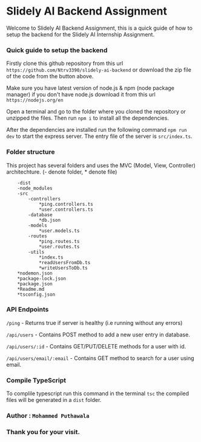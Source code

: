 
# Slidely AI Backend Assignment

Welcome to Slidely AI Backend Assignment, this is a quick guide of how to setup the backend for the Slidely AI Internship Assignment.

### Quick guide to setup the backend

Firstly clone this github repository from this url ``` https://github.com/Ntrv3390/slidely-ai-backend ``` or download the zip file of the code from the button above.

Make sure you have latest version of node.js & npm (node package manager) if you don't have node.js download it from this url ```https://nodejs.org/en```

Open a terminal and go to the folder where you cloned the repository or unzipped the files. Then run ```npm i``` to install all the dependencies.

After the dependencies are installed run the following command ```npm run dev``` to start the express server. The entry file of the server is ```src/index.ts```.

### Folder structure

This project has several folders and uses the MVC (Model, View, Controller) architechture. (- denote folder, * denote file)
```
    -dist
    -node_modules
    -src
        -controllers
            *ping.controllers.ts
            *user.controllers.ts
        -database
            *db.json
        -models
            *user.models.ts
        -routes
            *ping.routes.ts
            *user.routes.ts
        -utils
            *index.ts
            *readUsersFromDb.ts
            *writeUsersToDb.ts
    *nodemon.json
    *package-lock.json
    *package.json
    *Readme.md 
    *tsconfig.json
```

### API Endpoints

```/ping``` - Returns true if server is healthy (i.e running without any errors)

```/api/users``` - Contains POST method to add a new user entry in database.

```/api/users/:id``` - Contains GET/PUT/DELETE methods for a user with id.

```/api/users/email/:email``` - Contains GET method to search for a user using email.

### Compile TypeScript

To complile typescript run this command in the terminal ```tsc``` the compiled files will be generated in a ```dist``` folder.

### Author : ```Mohammed Puthawala```

### Thank you for your visit.


